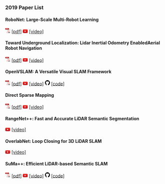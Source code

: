 ### 2019 Paper List
#### RoboNet: Large-Scale Multi-Robot Learning
<img src="/data/media/pdf.png" width=16/> [\[pdf\]](https://arxiv.org/pdf/1910.11215.pdf)
<img src="/data/media/yt.png" width=16/> [\[video\]](https://www.youtube.com/watch?v=qd-sBiKGLn4#action=share)

#### Toward Underground Localization: Lidar Inertial Odometry EnabledAerial Robot Navigation
<img src="/data/media/pdf.png" width=16/> [\[pdf\]](https://arxiv.org/pdf/1910.13085.pdf)
<img src="/data/media/yt.png" width=16/> [\[video\]](https://www.youtube.com/watch?v=kQc3mJjw_mw&feature=youtu.be)

#### OpenVSLAM: A Versatile Visual SLAM Framework
<img src="/data/media/pdf.png" width=16/> [\[pdf\]](https://arxiv.org/pdf/1910.01122.pdf)
<img src="/data/media/yt.png" width=16/> [\[video\]](https://www.youtube.com/watch?v=Ro_s3Lbx5ms)
<img src="/data/media/gh.png" width=16/> [\[code\]](https://github.com/xdspacelab/openvslam)

#### Direct Sparse Mapping
<img src="/data/media/pdf.png" width=16/> [\[pdf\]](https://arxiv.org/pdf/1904.06577.pdf)
<img src="/data/media/yt.png" width=16/> [\[video\]](https://www.youtube.com/watch?v=sj1GIF-7BYo)

#### RangeNet++: Fast and Accurate LiDAR Semantic Segmentation
<img src="/data/media/yt.png" width=16/> [\[video\]](https://www.youtube.com/watch?v=wuokg7MFZyU)

#### OverlabNet: Loop Closing for 3D LiDAR SLAM
<img src="/data/media/yt.png" width=16/> [\[video\]](https://www.youtube.com/watch?v=Ns0HkkzkxpQ)

#### SuMa++: Efficient LiDAR-based Semantic SLAM
<img src="/data/media/pdf.png" width=16/> [\[pdf\]](http://www.ipb.uni-bonn.de/wp-content/papercite-data/pdf/chen2019iros.pdf)
<img src="/data/media/yt.png" width=16/> [\[video\]](https://www.youtube.com/watch?v=uo3ZuLuFAzk)
<img src="/data/media/gh.png" width=16/> [\[code\]](https://github.com/PRBonn/semantic_suma)